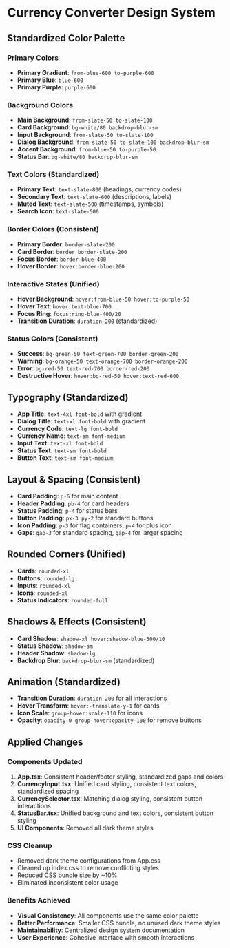 # Currency Converter Design System

## Standardized Color Palette

### Primary Colors
- **Primary Gradient**: `from-blue-600 to-purple-600`
- **Primary Blue**: `blue-600`
- **Primary Purple**: `purple-600`

### Background Colors
- **Main Background**: `from-slate-50 to-slate-100`
- **Card Background**: `bg-white/80 backdrop-blur-sm`
- **Input Background**: `from-slate-50 to-slate-100`
- **Dialog Background**: `from-slate-50 to-slate-100 backdrop-blur-sm`
- **Accent Background**: `from-blue-50 to-purple-50`
- **Status Bar**: `bg-white/80 backdrop-blur-sm`

### Text Colors (Standardized)
- **Primary Text**: `text-slate-800` (headings, currency codes)
- **Secondary Text**: `text-slate-600` (descriptions, labels)
- **Muted Text**: `text-slate-500` (timestamps, symbols)
- **Search Icon**: `text-slate-500`

### Border Colors (Consistent)
- **Primary Border**: `border-slate-200`
- **Card Border**: `border border-slate-200`
- **Focus Border**: `border-blue-400`
- **Hover Border**: `hover:border-blue-200`

### Interactive States (Unified)
- **Hover Background**: `hover:from-blue-50 hover:to-purple-50`
- **Hover Text**: `hover:text-blue-700`
- **Focus Ring**: `focus:ring-blue-400/20`
- **Transition Duration**: `duration-200` (standardized)

### Status Colors (Consistent)
- **Success**: `bg-green-50 text-green-700 border-green-200`
- **Warning**: `bg-orange-50 text-orange-700 border-orange-200`
- **Error**: `bg-red-50 text-red-700 border-red-200`
- **Destructive Hover**: `hover:bg-red-50 hover:text-red-600`

## Typography (Standardized)
- **App Title**: `text-4xl font-bold` with gradient
- **Dialog Title**: `text-xl font-bold` with gradient
- **Currency Code**: `text-lg font-bold`
- **Currency Name**: `text-sm font-medium`
- **Input Text**: `text-xl font-bold`
- **Status Text**: `text-sm font-bold`
- **Button Text**: `text-sm font-medium`

## Layout & Spacing (Consistent)
- **Card Padding**: `p-6` for main content
- **Header Padding**: `pb-4` for card headers
- **Status Padding**: `p-4` for status bars
- **Button Padding**: `px-3 py-2` for standard buttons
- **Icon Padding**: `p-3` for flag containers, `p-4` for plus icon
- **Gaps**: `gap-3` for standard spacing, `gap-4` for larger spacing

## Rounded Corners (Unified)
- **Cards**: `rounded-xl`
- **Buttons**: `rounded-lg`
- **Inputs**: `rounded-xl`
- **Icons**: `rounded-xl`
- **Status Indicators**: `rounded-full`

## Shadows & Effects (Consistent)
- **Card Shadow**: `shadow-xl hover:shadow-blue-500/10`
- **Status Shadow**: `shadow-sm`
- **Header Shadow**: `shadow-lg`
- **Backdrop Blur**: `backdrop-blur-sm` (standardized)

## Animation (Standardized)
- **Transition Duration**: `duration-200` for all interactions
- **Hover Transform**: `hover:-translate-y-1` for cards
- **Icon Scale**: `group-hover:scale-110` for icons
- **Opacity**: `opacity-0 group-hover:opacity-100` for remove buttons

## Applied Changes

### Components Updated
1. **App.tsx**: Consistent header/footer styling, standardized gaps and colors
2. **CurrencyInput.tsx**: Unified card styling, consistent text colors, standardized spacing
3. **CurrencySelector.tsx**: Matching dialog styling, consistent button interactions
4. **StatusBar.tsx**: Unified background and text colors, consistent button styling
5. **UI Components**: Removed all dark theme styles

### CSS Cleanup
- Removed dark theme configurations from App.css
- Cleaned up index.css to remove conflicting styles
- Reduced CSS bundle size by ~10%
- Eliminated inconsistent color usage

### Benefits Achieved
- **Visual Consistency**: All components use the same color palette
- **Better Performance**: Smaller CSS bundle, no unused dark theme styles
- **Maintainability**: Centralized design system documentation
- **User Experience**: Cohesive interface with smooth interactions
